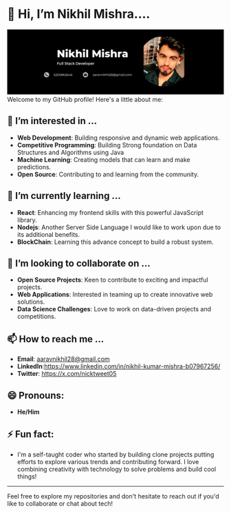 # 👋 Hi, I’m Nikhil Mishra....
![my_image](image.png)
Welcome to my GitHub profile! Here's a little about me:

## 👀 I’m interested in ...
- **Web Development**: Building responsive and dynamic web applications.
- **Competitive Programming**:  Building Strong foundation on Data Structures and Algorithms using Java
- **Machine Learning**: Creating models that can learn and make predictions.
- **Open Source**: Contributing to and learning from the community.

## 🌱 I’m currently learning ...
- **React**: Enhancing my frontend skills with this powerful JavaScript library.
- **Nodejs**: Another Server Side Language I would like to work upon due to its additional benefits.
- **BlockChain**: Learning this advance concept to build a robust system.

## 💞️ I’m looking to collaborate on ...
- **Open Source Projects**: Keen to contribute to exciting and impactful projects.
- **Web Applications**: Interested in teaming up to create innovative web solutions.
- **Data Science Challenges**: Love to work on data-driven projects and competitions.

## 📫 How to reach me ...
- **Email**: aaravnikhil28@gmail.com
- **LinkedIn**:https://www.linkedin.com/in/nikhil-kumar-mishra-b07967256/
- **Twitter**: https://x.com/nicktweet05

## 😄 Pronouns:
- **He/Him**

## ⚡ Fun fact:
- I'm a self-taught coder who started by building clone projects putting efforts to explore various trends and contributing forward. I love combining creativity with technology to solve problems and build cool things!

---

Feel free to explore my repositories and don't hesitate to reach out if you'd like to collaborate or chat about tech!
